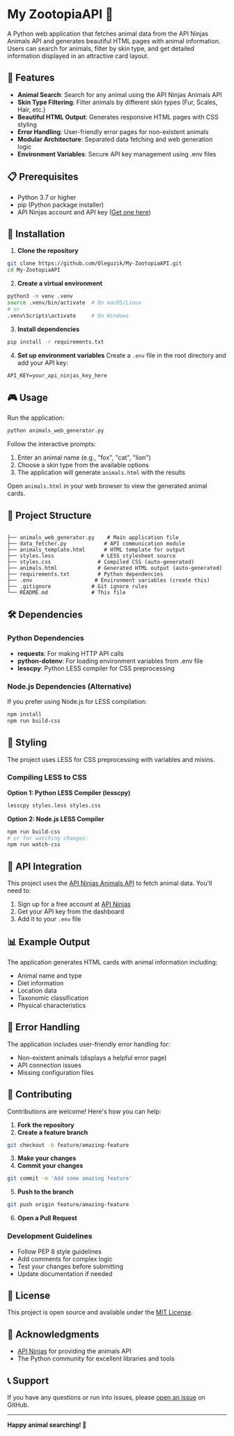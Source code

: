 # My ZootopiaAPI 🦊

A Python web application that fetches animal data from the API Ninjas Animals API and generates beautiful HTML pages with animal information. Users can search for animals, filter by skin type, and get detailed information displayed in an attractive card layout.

## 🌟 Features

* **Animal Search**: Search for any animal using the API Ninjas Animals API
* **Skin Type Filtering**: Filter animals by different skin types (Fur, Scales, Hair, etc.)
* **Beautiful HTML Output**: Generates responsive HTML pages with CSS styling
* **Error Handling**: User-friendly error pages for non-existent animals
* **Modular Architecture**: Separated data fetching and web generation logic
* **Environment Variables**: Secure API key management using .env files

## 📋 Prerequisites

* Python 3.7 or higher
* pip (Python package installer)
* API Ninjas account and API key ([Get one here](https://api.api-ninjas.com/))

## 🚀 Installation

1. **Clone the repository**

``` bash
git clone https://github.com/Oleguzik/My-ZootopiaAPI.git
cd My-ZootopiaAPI
```

2. **Create a virtual environment**

``` bash
python3 -m venv .venv
source .venv/bin/activate  # On macOS/Linux
# or
.venv\Scripts\activate     # On Windows
```

3. **Install dependencies**

``` bash
pip install -r requirements.txt
```

4. **Set up environment variables**
Create a `.env` file in the root directory and add your API key:

```
API_KEY=your_api_ninjas_key_here
```

## 🎮 Usage

Run the application:

``` bash
python animals_web_generator.py
```

Follow the interactive prompts:

1. Enter an animal name (e.g., "fox", "cat", "lion")
2. Choose a skin type from the available options
3. The application will generate `animals.html` with the results

Open `animals.html` in your web browser to view the generated animal cards.

## 📁 Project Structure

```

├── animals_web_generator.py    # Main application file
├── data_fetcher.py            # API communication module
├── animals_template.html      # HTML template for output
├── styles.less               # LESS stylesheet source
├── styles.css               # Compiled CSS (auto-generated)
├── animals.html             # Generated HTML output (auto-generated)
├── requirements.txt         # Python dependencies
├── .env                    # Environment variables (create this)
├── .gitignore             # Git ignore rules
└── README.md              # This file
```

## 🛠️ Dependencies

### Python Dependencies
* **requests**: For making HTTP API calls
* **python-dotenv**: For loading environment variables from .env file
* **lesscpy**: Python LESS compiler for CSS preprocessing

### Node.js Dependencies (Alternative)
If you prefer using Node.js for LESS compilation:
```bash
npm install
npm run build-css
```

## 🎨 Styling

The project uses LESS for CSS preprocessing with variables and mixins. 

### Compiling LESS to CSS

**Option 1: Python LESS Compiler (lesscpy)**
```bash
lesscpy styles.less styles.css
```

**Option 2: Node.js LESS Compiler**
```bash
npm run build-css
# or for watching changes:
npm run watch-css
```

## 🔧 API Integration

This project uses the [API Ninjas Animals API](https://api.api-ninjas.com/v1/animals) to fetch animal data. You'll need to:

1. Sign up for a free account at [API Ninjas](https://api.api-ninjas.com/)
2. Get your API key from the dashboard
3. Add it to your `.env` file

## 📊 Example Output

The application generates HTML cards with animal information including:

* Animal name and type
* Diet information
* Location data
* Taxonomic classification
* Physical characteristics

## 🚨 Error Handling

The application includes user-friendly error handling for:

* Non-existent animals (displays a helpful error page)
* API connection issues
* Missing configuration files

## 🤝 Contributing

Contributions are welcome! Here's how you can help:

1. **Fork the repository**
2. **Create a feature branch**

``` bash
git checkout -b feature/amazing-feature
```

3. **Make your changes**
4. **Commit your changes**

``` bash
git commit -m 'Add some amazing feature'
```

5. **Push to the branch**

``` bash
git push origin feature/amazing-feature
```

6. **Open a Pull Request**

### Development Guidelines

* Follow PEP 8 style guidelines
* Add comments for complex logic
* Test your changes before submitting
* Update documentation if needed

## 📝 License

This project is open source and available under the [MIT License](LICENSE).


## 🙏 Acknowledgments

* [API Ninjas](https://api.api-ninjas.com/) for providing the animals API
* The Python community for excellent libraries and tools

## 📞 Support

If you have any questions or run into issues, please [open an issue](https://github.com/Oleguzik/issues) on GitHub.

- - -

**Happy animal searching! 🐾**